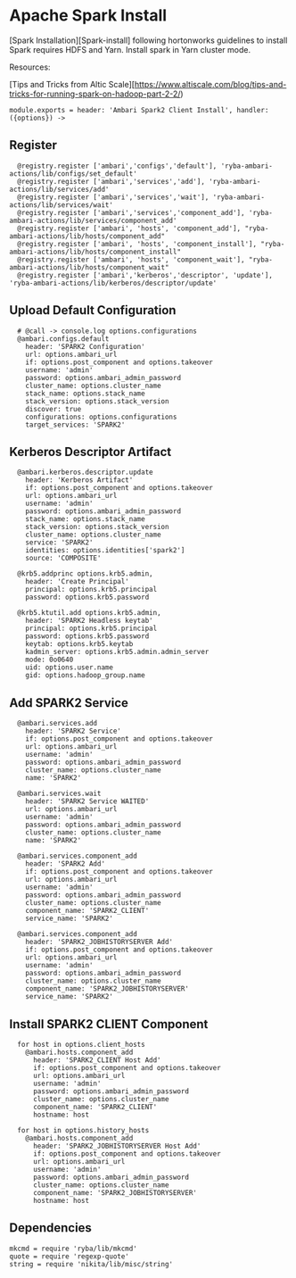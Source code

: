 
# Apache Spark Install

[Spark Installation][Spark-install] following hortonworks guidelines to install
Spark requires HDFS and Yarn. Install spark in Yarn cluster mode.

Resources:

[Tips and Tricks from Altic Scale][https://www.altiscale.com/blog/tips-and-tricks-for-running-spark-on-hadoop-part-2-2/)

    module.exports = header: 'Ambari Spark2 Client Install', handler: ({options}) ->

## Register

      @registry.register ['ambari','configs','default'], 'ryba-ambari-actions/lib/configs/set_default'
      @registry.register ['ambari','services','add'], 'ryba-ambari-actions/lib/services/add'
      @registry.register ['ambari','services','wait'], 'ryba-ambari-actions/lib/services/wait'
      @registry.register ['ambari','services','component_add'], 'ryba-ambari-actions/lib/services/component_add'
      @registry.register ['ambari', 'hosts', 'component_add'], "ryba-ambari-actions/lib/hosts/component_add"
      @registry.register ['ambari', 'hosts', 'component_install'], "ryba-ambari-actions/lib/hosts/component_install"
      @registry.register ['ambari', 'hosts', 'component_wait'], "ryba-ambari-actions/lib/hosts/component_wait"
      @registry.register ['ambari','kerberos','descriptor', 'update'], 'ryba-ambari-actions/lib/kerberos/descriptor/update'


## Upload Default Configuration

      # @call -> console.log options.configurations
      @ambari.configs.default
        header: 'SPARK2 Configuration'
        url: options.ambari_url
        if: options.post_component and options.takeover
        username: 'admin'
        password: options.ambari_admin_password
        cluster_name: options.cluster_name
        stack_name: options.stack_name
        stack_version: options.stack_version
        discover: true
        configurations: options.configurations
        target_services: 'SPARK2'

## Kerberos Descriptor Artifact

      @ambari.kerberos.descriptor.update
        header: 'Kerberos Artifact'
        if: options.post_component and options.takeover
        url: options.ambari_url
        username: 'admin'
        password: options.ambari_admin_password
        stack_name: options.stack_name
        stack_version: options.stack_version
        cluster_name: options.cluster_name
        service: 'SPARK2'
        identities: options.identities['spark2']
        source: 'COMPOSITE'

      @krb5.addprinc options.krb5.admin,
        header: 'Create Principal'
        principal: options.krb5.principal
        password: options.krb5.password

      @krb5.ktutil.add options.krb5.admin,
        header: 'SPARK2 Headless keytab'
        principal: options.krb5.principal
        password: options.krb5.password
        keytab: options.krb5.keytab
        kadmin_server: options.krb5.admin.admin_server
        mode: 0o0640
        uid: options.user.name
        gid: options.hadoop_group.name

## Add SPARK2 Service

      @ambari.services.add
        header: 'SPARK2 Service'
        if: options.post_component and options.takeover
        url: options.ambari_url
        username: 'admin'
        password: options.ambari_admin_password
        cluster_name: options.cluster_name
        name: 'SPARK2'

      @ambari.services.wait
        header: 'SPARK2 Service WAITED'
        url: options.ambari_url
        username: 'admin'
        password: options.ambari_admin_password
        cluster_name: options.cluster_name
        name: 'SPARK2'

      @ambari.services.component_add
        header: 'SPARK2 Add'
        if: options.post_component and options.takeover
        url: options.ambari_url
        username: 'admin'
        password: options.ambari_admin_password
        cluster_name: options.cluster_name
        component_name: 'SPARK2_CLIENT'
        service_name: 'SPARK2'

      @ambari.services.component_add
        header: 'SPARK2_JOBHISTORYSERVER Add'
        if: options.post_component and options.takeover
        url: options.ambari_url
        username: 'admin'
        password: options.ambari_admin_password
        cluster_name: options.cluster_name
        component_name: 'SPARK2_JOBHISTORYSERVER'
        service_name: 'SPARK2'

## Install SPARK2 CLIENT Component

      for host in options.client_hosts
        @ambari.hosts.component_add
          header: 'SPARK2_CLIENT Host Add'
          if: options.post_component and options.takeover
          url: options.ambari_url
          username: 'admin'
          password: options.ambari_admin_password
          cluster_name: options.cluster_name
          component_name: 'SPARK2_CLIENT'
          hostname: host

      for host in options.history_hosts
        @ambari.hosts.component_add
          header: 'SPARK2_JOBHISTORYSERVER Host Add'
          if: options.post_component and options.takeover
          url: options.ambari_url
          username: 'admin'
          password: options.ambari_admin_password
          cluster_name: options.cluster_name
          component_name: 'SPARK2_JOBHISTORYSERVER'
          hostname: host

## Dependencies

    mkcmd = require 'ryba/lib/mkcmd'
    quote = require 'regexp-quote'
    string = require 'nikita/lib/misc/string'

[spark-conf]:https://spark.apache.org/docs/latest/configuration.html
